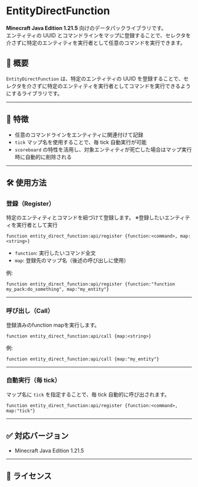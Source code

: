 # EntityDirectFunction

**Minecraft Java Edition 1.21.5** 向けのデータパックライブラリです。  
エンティティの UUID とコマンドラインをマップに登録することで、セレクタを介さずに特定のエンティティを実行者として任意のコマンドを実行できます。

## 📌 概要

`EntityDirectFunction` は、特定のエンティティの UUID を登録することで、セレクタを介さずに特定のエンティティを実行者としてコマンドを実行できるようにするライブラリです。

---

## 🚀 特徴

- 任意のコマンドラインをエンティティに関連付けて記録
- `tick` マップ名を使用することで、毎 tick 自動実行が可能
- `scoreboard` の特性を活用し、対象エンティティが死亡した場合はマップ実行時に自動的に削除される

---

## 🛠️ 使用方法

### 登録（Register）

特定のエンティティとコマンドを紐づけて登録します。
※登録したいエンティティを実行者として実行

```mcfunction
function entity_direct_function:api/register {function:<command>, map:<string>}
```

- `function`: 実行したいコマンド全文
- `map`: 登録先のマップ名（後述の呼び出しに使用）

例:

```mcfunction
function entity_direct_function:api/register {function:"function my_pack:do_something", map:"my_entity"}
```

---

### 呼び出し（Call）

登録済みのfunction mapを実行します。

```mcfunction
function entity_direct_function:api/call {map:<string>}
```

例:

```mcfunction
function entity_direct_function:api/call {map:"my_entity"}
```

---

### 自動実行（毎 tick）

マップ名に `tick` を指定することで、毎 tick 自動的に呼び出されます。

```mcfunction
function entity_direct_function:api/register {function:<command>, map:"tick"}
```

---


## ✅ 対応バージョン

- Minecraft Java Edition 1.21.5

---

## 📄 ライセンス


